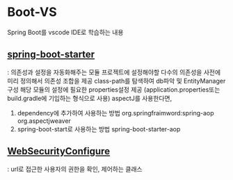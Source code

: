 # Boot-VS
Spring Boot를 vscode IDE로 학습하는 내용

## [spring-boot-starter](https://github.com/Min-SungJo/Boot-VS/blob/main/security/build.gradle)
: 의존성과 설정을 자동화해주는 모듈
프로젝트에 설정해야할 다수의 의존성을 사전에 미리 정의해서 의존성 조합을 제공
class-path를 탐색하여 db파악 및 EntityManager구성
해당 모듈의 설정에 필요한 properties설정 제공
(application.properties또는 build.gradle에 기입하는 형식으로 사용)
aspectJ를 사용한다면,
1. dependency에 추가하여 사용하는 방법
org.springfraimword:spring-aop
org.aspectjweaver
2. spring-boot-start로 사용하는 방법
spring-boot-starter-aop

## [WebSecurityConfigure](https://github.com/Min-SungJo/Boot-VS/blob/main/security/src/main/java/com/security/config/WebSecurityConfig.java)
: url로 접근한 사용자의 권한을 확인, 제어하는 클래스

